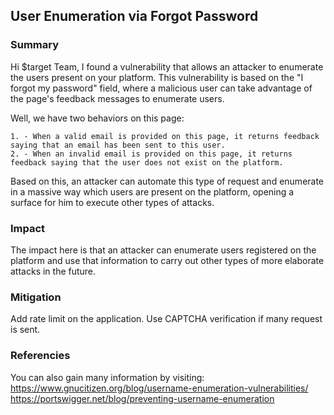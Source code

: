 ## User Enumeration via Forgot Password

### Summary

Hi $target Team,
I found a vulnerability that allows an attacker to enumerate the users present on your platform. This vulnerability is based on the "I forgot my password" field, where a malicious user can take advantage of the page's feedback messages to enumerate users.

Well, we have two behaviors on this page:

    1. - When a valid email is provided on this page, it returns feedback saying that an email has been sent to this user.
    2. - When an invalid email is provided on this page, it returns feedback saying that the user does not exist on the platform.

Based on this, an attacker can automate this type of request and enumerate in a massive way which users are present on the platform, opening a surface for him to execute other types of attacks.

### Impact

The impact here is that an attacker can enumerate users registered on the platform and use that information to carry out other types of more elaborate attacks in the future.

### Mitigation

Add rate limit on the application.
Use CAPTCHA verification if many request is sent.

### Referencies

You can also gain many information by visiting:
https://www.gnucitizen.org/blog/username-enumeration-vulnerabilities/
https://portswigger.net/blog/preventing-username-enumeration